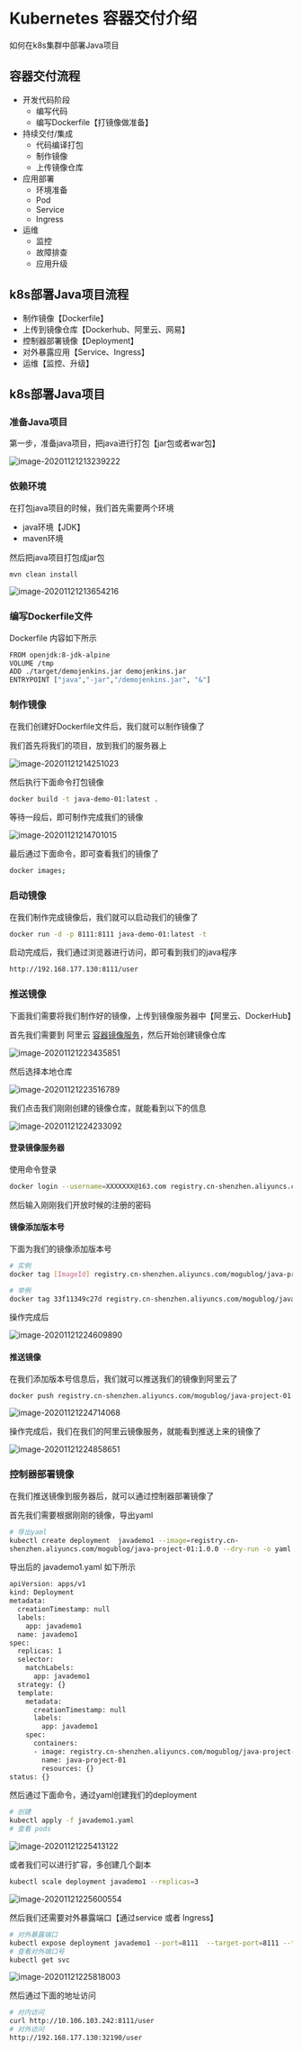 # Kubernetes 容器交付介绍

如何在k8s集群中部署Java项目

## 容器交付流程

- 开发代码阶段
  - 编写代码
  - 编写Dockerfile【打镜像做准备】
- 持续交付/集成
  - 代码编译打包
  - 制作镜像
  - 上传镜像仓库
- 应用部署
  - 环境准备
  - Pod
  - Service
  - Ingress
- 运维
  - 监控
  - 故障排查
  - 应用升级

## k8s部署Java项目流程

- 制作镜像【Dockerfile】
- 上传到镜像仓库【Dockerhub、阿里云、网易】
- 控制器部署镜像【Deployment】
- 对外暴露应用【Service、Ingress】
- 运维【监控、升级】

## k8s部署Java项目

### 准备Java项目

第一步，准备java项目，把java进行打包【jar包或者war包】

![image-20201121213239222](images/image-20201121213239222.png)

### 依赖环境

在打包java项目的时候，我们首先需要两个环境

- java环境【JDK】
- maven环境

然后把java项目打包成jar包

```bash
mvn clean install
```

![image-20201121213654216](images/image-20201121213654216.png)

### 编写Dockerfile文件

Dockerfile 内容如下所示

```bash
FROM openjdk:8-jdk-alpine
VOLUME /tmp
ADD ./target/demojenkins.jar demojenkins.jar
ENTRYPOINT ["java","-jar","/demojenkins.jar", "&"]
```

### 制作镜像

在我们创建好Dockerfile文件后，我们就可以制作镜像了

我们首先将我们的项目，放到我们的服务器上

![image-20201121214251023](images/image-20201121214251023.png)

然后执行下面命令打包镜像

```bash
docker build -t java-demo-01:latest .
```

等待一段后，即可制作完成我们的镜像

![image-20201121214701015](images/image-20201121214701015.png)

最后通过下面命令，即可查看我们的镜像了

```BASH
docker images;
```

### 启动镜像

在我们制作完成镜像后，我们就可以启动我们的镜像了

```bash
docker run -d -p 8111:8111 java-demo-01:latest -t
```

启动完成后，我们通过浏览器进行访问，即可看到我们的java程序

```bash
http://192.168.177.130:8111/user
```

### 推送镜像

下面我们需要将我们制作好的镜像，上传到镜像服务器中【阿里云、DockerHub】

首先我们需要到 阿里云 [容器镜像服务](https://cr.console.aliyun.com/cn-hangzhou/instances/repositories)，然后开始创建镜像仓库

![image-20201121223435851](images/image-20201121223435851.png)

然后选择本地仓库

![image-20201121223516789](images/image-20201121223516789.png)

我们点击我们刚刚创建的镜像仓库，就能看到以下的信息

![image-20201121224233092](images/image-20201121224233092.png)

#### 登录镜像服务器

使用命令登录

```bash
docker login --username=XXXXXXX@163.com registry.cn-shenzhen.aliyuncs.com
```

然后输入刚刚我们开放时候的注册的密码

#### 镜像添加版本号

下面为我们的镜像添加版本号

```bash
# 实例
docker tag [ImageId] registry.cn-shenzhen.aliyuncs.com/mogublog/java-project-01:[镜像版本号]

# 举例
docker tag 33f11349c27d registry.cn-shenzhen.aliyuncs.com/mogublog/java-project-01:1.0.0
```

操作完成后

![image-20201121224609890](images/image-20201121224609890.png)

#### 推送镜像

在我们添加版本号信息后，我们就可以推送我们的镜像到阿里云了

```bash
docker push registry.cn-shenzhen.aliyuncs.com/mogublog/java-project-01:1.0.0
```

![image-20201121224714068](images/image-20201121224714068.png)

操作完成后，我们在我们的阿里云镜像服务，就能看到推送上来的镜像了

![image-20201121224858651](images/image-20201121224858651.png)

### 控制器部署镜像

在我们推送镜像到服务器后，就可以通过控制器部署镜像了

首先我们需要根据刚刚的镜像，导出yaml

```bash
# 导出yaml
kubectl create deployment  javademo1 --image=registry.cn-
shenzhen.aliyuncs.com/mogublog/java-project-01:1.0.0 --dry-run -o yaml > javademo1.yaml
```

导出后的 javademo1.yaml 如下所示

```bash
apiVersion: apps/v1
kind: Deployment
metadata:
  creationTimestamp: null
  labels:
    app: javademo1
  name: javademo1
spec:
  replicas: 1
  selector:
    matchLabels:
      app: javademo1
  strategy: {}
  template:
    metadata:
      creationTimestamp: null
      labels:
        app: javademo1
    spec:
      containers:
      - image: registry.cn-shenzhen.aliyuncs.com/mogublog/java-project-01:1.0.0
        name: java-project-01
        resources: {}
status: {}
```

然后通过下面命令，通过yaml创建我们的deployment

```bash
# 创建
kubectl apply -f javademo1.yaml
# 查看 pods
```

![image-20201121225413122](images/image-20201121225413122.png)

或者我们可以进行扩容，多创建几个副本

```bash
kubectl scale deployment javademo1 --replicas=3
```

![image-20201121225600554](images/image-20201121225600554.png)

然后我们还需要对外暴露端口【通过service 或者 Ingress】

```bash
# 对外暴露端口
kubectl expose deployment javademo1 --port=8111  --target-port=8111 --type=NodePort
# 查看对外端口号
kubectl get svc
```

![image-20201121225818003](images/image-20201121225818003.png)

然后通过下面的地址访问

```bash
# 对内访问
curl http://10.106.103.242:8111/user
# 对外访问
http://192.168.177.130:32190/user
```
